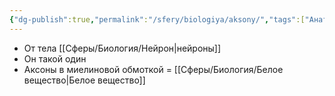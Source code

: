 ```yaml
---
{"dg-publish":true,"permalink":"/sfery/biologiya/aksony/","tags":["Анатомия"]}
---
```


- От тела [[Сферы/Биология/Нейрон\|нейроны]]
- Он такой один
- Аксоны в миелиновой обмоткой = [[Сферы/Биология/Белое вещество\|Белое вещество]]